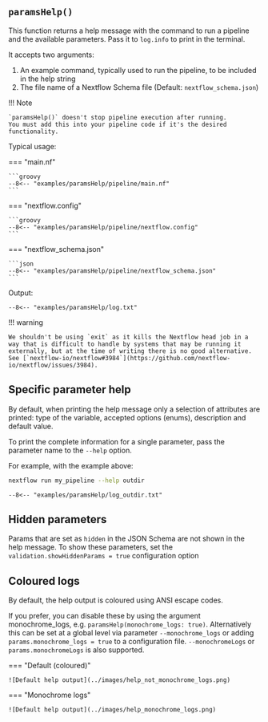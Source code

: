 ## `paramsHelp()`

This function returns a help message with the command to run a pipeline and the available parameters.
Pass it to `log.info` to print in the terminal.

It accepts two arguments:

1. An example command, typically used to run the pipeline, to be included in the help string
2. The file name of a Nextflow Schema file (Default: `nextflow_schema.json`)

!!! Note

    `paramsHelp()` doesn't stop pipeline execution after running.
    You must add this into your pipeline code if it's the desired functionality.

Typical usage:

=== "main.nf"

    ```groovy
    --8<-- "examples/paramsHelp/pipeline/main.nf"
    ```

=== "nextflow.config"

    ```groovy
    --8<-- "examples/paramsHelp/pipeline/nextflow.config"
    ```

=== "nextflow_schema.json"

    ```json
    --8<-- "examples/paramsHelp/pipeline/nextflow_schema.json"
    ```

Output:

```
--8<-- "examples/paramsHelp/log.txt"
```

!!! warning

    We shouldn't be using `exit` as it kills the Nextflow head job in a way that is difficult to handle by systems that may be running it externally, but at the time of writing there is no good alternative.
    See [`nextflow-io/nextflow#3984`](https://github.com/nextflow-io/nextflow/issues/3984).

## Specific parameter help

By default, when printing the help message only a selection of attributes are printed: type of the variable, accepted options (enums), description and default value.

To print the complete information for a single parameter, pass the parameter name to the `--help` option.

For example, with the example above:

```bash
nextflow run my_pipeline --help outdir
```

```
--8<-- "examples/paramsHelp/log_outdir.txt"
```

## Hidden parameters

Params that are set as `hidden` in the JSON Schema are not shown in the help message.
To show these parameters, set the `validation.showHiddenParams = true` configuration option

## Coloured logs

By default, the help output is coloured using ANSI escape codes.

If you prefer, you can disable these by using the argument monochrome_logs, e.g. `paramsHelp(monochrome_logs: true)`. Alternatively this can be set at a global level via parameter `--monochrome_logs` or adding `params.monochrome_logs = true` to a configuration file. `--monochromeLogs` or `params.monochromeLogs` is also supported.

=== "Default (coloured)"

    ![Default help output](../images/help_not_monochrome_logs.png)

=== "Monochrome logs"

    ![Default help output](../images/help_monochrome_logs.png)

